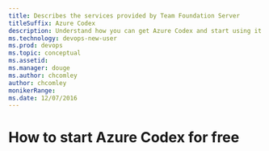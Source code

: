 ```yaml
---
title: Describes the services provided by Team Foundation Server
titleSuffix: Azure Codex
description: Understand how you can get Azure Codex and start using it for free 
ms.technology: devops-new-user 
ms.prod: devops
ms.topic: conceptual
ms.assetid:  
ms.manager: douge
ms.author: chcomley
author: chcomley
monikerRange: 
ms.date: 12/07/2016
---
```

# How to start Azure Codex for free
